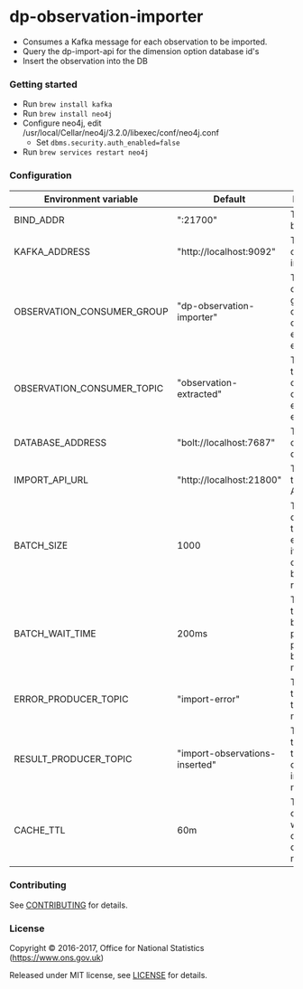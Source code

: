 dp-observation-importer
================

* Consumes a Kafka message for each observation to be imported.
* Query the dp-import-api for the dimension option database id's
* Insert the observation into the DB

### Getting started

* Run ```brew install kafka```
* Run ```brew install neo4j```
* Configure neo4j, edit /usr/local/Cellar/neo4j/3.2.0/libexec/conf/neo4j.conf
  * Set ```dbms.security.auth_enabled=false```
* Run ```brew services restart neo4j```

### Configuration

| Environment variable       | Default                          | Description
| ---------------------------|--------------------------------- |-----------------------------------------------------
| BIND_ADDR                  | ":21700"                         | The port to bind to
| KAFKA_ADDRESS              | "http://localhost:9092"          | The address of the Kafka instance
| OBSERVATION_CONSUMER_GROUP | "dp-observation-importer"        | The Kafka consumer group to consume observation extracted events from
| OBSERVATION_CONSUMER_TOPIC | "observation-extracted"          | The Kafka topic to consume observation extracted events from
| DATABASE_ADDRESS           | "bolt://localhost:7687"          | The address of the database
| IMPORT_API_URL             | "http://localhost:21800"         | The URL of the import API
| BATCH_SIZE                 | 1000                             | The number of messages to process in each batch if the time out has not been reached
| BATCH_WAIT_TIME            | 200ms                            | The duration to wait before processing a partially full batch of messages
| ERROR_PRODUCER_TOPIC       | "import-error"                   | The Kafka topic to send the error messages to
| RESULT_PRODUCER_TOPIC      | "import-observations-inserted"   | The Kafka topic to send the observations inserted messages to
| CACHE_TTL                  | 60m                              | The amount of time to wait before clearing the cache (In minutes)

### Contributing

See [CONTRIBUTING](CONTRIBUTING.md) for details.

### License

Copyright © 2016-2017, Office for National Statistics (https://www.ons.gov.uk)

Released under MIT license, see [LICENSE](LICENSE.md) for details.
